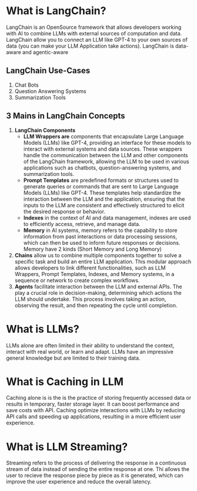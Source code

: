 # What is LangChain?

LangChain is an OpenSource framework that allows developers working with AI to combine LLMs with external sources of computation and data. LangChain allow you to connect an LLM like GPT-4 to your own sources of data (you can make your LLM Application take actions). LangChain is data-aware and agentic-aware

## LangChain Use-Cases

1. Chat Bots
2. Question Answering Systems
3. Summarization Tools

## 3 Mains in LangChain Concepts

1. **LangChain Components**
   - **LLM Wrappers are** components that encapsulate Large Language Models (LLMs) like GPT-4, providing an interface for these models to interact with external systems and data sources. These wrappers handle the communication between the LLM and other components of the LangChain framework, allowing the LLM to be used in various applications such as chatbots, question-answering systems, and summarization tools.
   - **Prompt Templates** are predefined formats or structures used to generate queries or commands that are sent to Large Language Models (LLMs) like GPT-4. These templates help standardize the interaction between the LLM and the application, ensuring that the inputs to the LLM are consistent and effectively structured to elicit the desired response or behavior.
   - **Indexes** in the context of AI and data management, indexes are used to efficiently access, retrieve, and manage data.
   - **Memory** in AI systems, memory refers to the capability to store information from past interactions or data processing sessions, which can then be used to inform future responses or decisions. Memory have 2 kinds (Short Memory and Long Memory)
2. **Chains** allow us to combine multiple components together to solve a specific task and build an entire LLM application. This modular approach allows developers to link different functionalities, such as LLM Wrappers, Prompt Templates, Indexes, and Memory systems, in a sequence or network to create complex workflows.
3. **Agents** facilitate interaction between the LLM and external APIs. The play a crucial role in decision-making, determining which actions the LLM should undertake. This process involves taking an action, observing the result, and then repeating the cycle until completion.

# What is LLMs?

LLMs alone are often limited in their ability to understand the context, interact with real world, or learn and adapt. LLMs have an impressive general knowledge but are limited to their training data.

# What is Caching in LLM

Caching alone is is the is the practice of storing frequently accessed data or results in temporary, faster storage layer. It can boost performance and save costs with API. Caching optimize interactions with LLMs by reducing API calls and speeding up applications, resulting in a more efficient user experience.

# What is LLM Streaming?

Streaming refers to the process of delivering the response in a continuous stream of data instead of sending the entire response at one. Thi allows the user to recieve the response piece by piece as it is generated, which can improve the user experience and reduce the overall latency.
